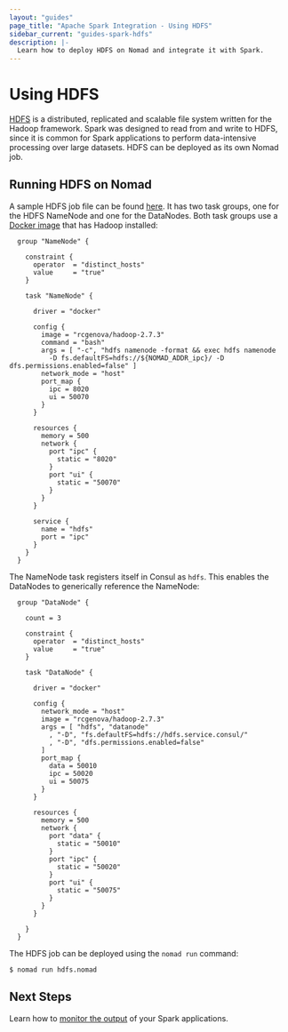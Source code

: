 ```yaml
---
layout: "guides"
page_title: "Apache Spark Integration - Using HDFS"
sidebar_current: "guides-spark-hdfs"
description: |-
  Learn how to deploy HDFS on Nomad and integrate it with Spark.
---
```


# Using HDFS

[HDFS](https://en.wikipedia.org/wiki/Apache_Hadoop#Hadoop_distributed_file_system) 
is a distributed, replicated and scalable file system written for the Hadoop 
framework. Spark was designed to read from and write to HDFS, since it is 
common for Spark applications to perform data-intensive processing over large 
datasets. HDFS can be deployed as its own Nomad job.

## Running HDFS on Nomad

A sample HDFS job file can be found [here](https://github.com/hashicorp/nomad/blob/f-terraform-config/terraform/examples/spark/spark-history-server-hdfs.nomad). 
It has two task groups, one for the HDFS NameNode and one for the 
DataNodes. Both task groups use a [Docker image](https://github.com/hashicorp/nomad/tree/f-terraform-config/terraform/examples/spark/docker/hdfs) that has Hadoop installed:

```hcl
  group "NameNode" {

    constraint {
      operator  = "distinct_hosts"
      value     = "true"
    }

    task "NameNode" {

      driver = "docker"

      config {
        image = "rcgenova/hadoop-2.7.3"
        command = "bash"
        args = [ "-c", "hdfs namenode -format && exec hdfs namenode 
          -D fs.defaultFS=hdfs://${NOMAD_ADDR_ipc}/ -D dfs.permissions.enabled=false" ]
        network_mode = "host"
        port_map {
          ipc = 8020
          ui = 50070
        }
      }

      resources {
        memory = 500
        network {
          port "ipc" {
            static = "8020"
          }
          port "ui" {
            static = "50070"
          }
        }
      }

      service {
        name = "hdfs"
        port = "ipc"
      }
    }
  }
```

The NameNode task registers itself in Consul as `hdfs`. This enables the 
DataNodes to generically reference the NameNode:

```hcl
  group "DataNode" {

    count = 3

    constraint {
      operator  = "distinct_hosts"
      value     = "true"
    }
    
    task "DataNode" {

      driver = "docker"

      config {
        network_mode = "host"
        image = "rcgenova/hadoop-2.7.3"
        args = [ "hdfs", "datanode"
          , "-D", "fs.defaultFS=hdfs://hdfs.service.consul/"
          , "-D", "dfs.permissions.enabled=false"
        ]
        port_map {
          data = 50010
          ipc = 50020
          ui = 50075
        }
      }

      resources {
        memory = 500
        network {
          port "data" {
            static = "50010"
          }
          port "ipc" {
            static = "50020"
          }
          port "ui" {
            static = "50075"
          }
        }
      }

    }
  }
```

The HDFS job can be deployed using the `nomad run` command:

```shell
$ nomad run hdfs.nomad
```

## Next Steps

Learn how to [monitor the output](/guides/spark/monitoring.html) of your 
Spark applications.
